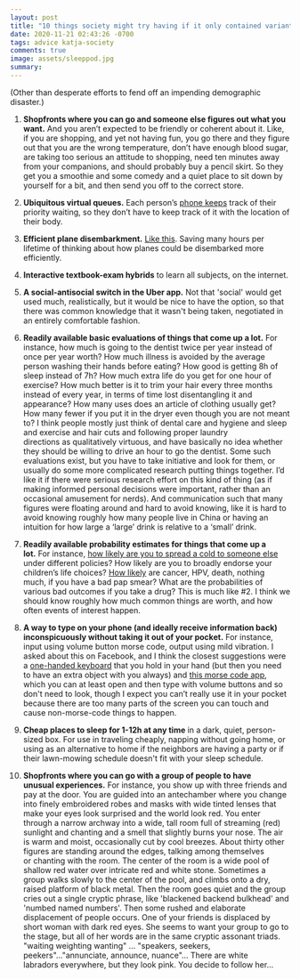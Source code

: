 ```yaml
---
layout: post
title: "10 things society might try having if it only contained variants of me"
date: 2020-11-21 02:43:26 -0700
tags: advice katja-society
comments: true
image: assets/sleeppod.jpg
summary:
---
```

(Other than desperate efforts to fend off an impending demographic disaster.)

1. **Shopfronts where you can go and someone else figures out what you want.** And you aren’t expected to be friendly or coherent about it. Like, if you are shopping, and yet not having fun, you go there and they figure out that you are the wrong temperature, don’t have enough blood sugar, are taking too serious an attitude to shopping, need ten minutes away from your companions, and should probably buy a pencil skirt. So they get you a smoothie and some comedy and a quiet place to sit down by yourself for a bit, and then send you off to the correct store.

2. **Ubiquitous virtual queues.** Each person’s [phone keeps](https://meteuphoric.wordpress.com/2014/08/20/imaginary-queues/) track of their priority waiting, so they don’t have to keep track of it with the location of their body.

3. **Efficient plane disembarkment.** [Like this](https://meteuphoric.wordpress.com/2016/07/01/aisle-seat-theorizing/). Saving many hours per lifetime of thinking about how planes could be disembarked more efficiently.

4. **Interactive textbook-exam hybrids** to learn all subjects, on the internet. 

5. **A social-antisocial switch in the Uber app.** Not that 'social' would get used much, realistically, but it would be nice to have the option, so that there was common knowledge that it wasn't being taken, negotiated in an entirely comfortable fashion.

6. **Readily available basic evaluations of things that come up a lot.** For instance, how much is going to the dentist twice per year instead of once per year worth? How much illness is avoided by the average person washing their hands before eating? How good is getting 8h of sleep instead of 7h? How much extra life do you get for one hour of exercise? How much better is it to trim your hair every three months instead of every year, in terms of time lost disentangling it and appearance? How many uses does an article of clothing usually get? How many fewer if you put it in the dryer even though you are not meant to? I think people mostly just think of dental care and hygiene and sleep and exercise and hair cuts and following proper laundry directions as qualitatively virtuous, and have basically no idea whether they should be willing to drive an hour to go the dentist. Some such evaluations exist, but you have to take initiative and look for them, or usually do some more complicated research putting things together. I’d like it if there were serious research effort on this kind of thing (as if making informed personal decisions were important, rather than an occasional amusement for nerds). And communication such that many figures were floating around and hard to avoid knowing, like it is hard to avoid knowing roughly how many people live in China or having an intuition for how large a ‘large’ drink is relative to a ‘small’ drink.

7. **Readily available probability estimates for things that come up a lot.** For instance, [how likely are you to spread a cold to someone else](https://worldspiritsockpuppet.com/2020/11/17/octobillionupling-effort.html) under different policies? How likely are you to broadly endorse your children’s life choices? [How likely](https://meteuphoric.wordpress.com/2010/08/24/why-is-medical-advice-all-caution-and-no-info/) are cancer, HPV, death, nothing much, if you have a bad pap smear? What are the probabilities of various bad outcomes if you take a drug? This is much like \#2. I think we should know roughly how much common things are worth, and how often events of interest happen.

8. **A way to type on your phone (and ideally receive information back) inconspicuously without taking it out of your pocket.** For instance, input using volume button morse code, output using mild vibration. I asked about this on Facebook, and I think the closest suggestions were a [one-handed keyboard](http://twiddler.tekgear.com/) that you hold in your hand (but then you need to have an extra object with you always) and [this morse code app](https://play.google.com/store/apps/details?id=com.morsecode.translator.jinh), which you can at least open and then type with volume buttons and so don't need to look, though I expect you can’t really use it in your pocket because there are too many parts of the screen you can touch and cause non-morse-code things to happen.

9. **Cheap places to sleep for 1-12h at any time** in a dark, quiet, person-sized box. For use in traveling cheaply, napping without going home, or using as an alternative to home if the neighbors are having a party or if their lawn-mowing schedule doesn't fit with your sleep schedule.

10. **Shopfronts where you can go with a group of people to have unusual experiences.** For instance, you show up with three friends and pay at the door. You are guided into an antechamber where you change into finely embroidered robes and masks with wide tinted lenses that make your eyes look surprised and the world look red. You enter through a narrow archway into a wide, tall room full of streaming (red) sunlight and chanting and a smell that slightly burns your nose. The air is warm and moist, occasionally cut by cool breezes. About thirty other figures are standing around the edges, talking among themselves or chanting with the room. The center of the room is a wide pool of shallow red water over intricate red and white stone. Sometimes a group walks slowly to the center of the pool, and climbs onto a dry, raised platform of black metal. Then the room goes quiet and the group cries out a single cryptic phrase, like 'blackened backend bulkhead' and 'numbed named numbers'. Then some rushed and elaborate displacement of people occurs. One of your friends is displaced by short woman with dark red eyes. She seems to want your group to go to the stage, but all of her words are in the same cryptic assonant triads. "waiting weighting wanting" ... "speakers, seekers, peekers"..."annunciate, announce, nuance"... There are white labradors everywhere, but they look pink. You decide to follow her...
